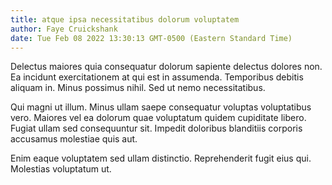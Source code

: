 ```yaml
---
title: atque ipsa necessitatibus dolorum voluptatem
author: Faye Cruickshank
date: Tue Feb 08 2022 13:30:13 GMT-0500 (Eastern Standard Time)
---
```

Delectus maiores quia consequatur dolorum sapiente delectus dolores non. Ea incidunt exercitationem at qui est in assumenda. Temporibus debitis aliquam in. Minus possimus nihil. Sed ut nemo necessitatibus.

 Qui magni ut illum. Minus ullam saepe consequatur voluptas voluptatibus vero. Maiores vel ea dolorum quae voluptatum quidem cupiditate libero. Fugiat ullam sed consequuntur sit. Impedit doloribus blanditiis corporis accusamus molestiae quis aut.

 Enim eaque voluptatem sed ullam distinctio. Reprehenderit fugit eius qui. Molestias voluptatum ut.